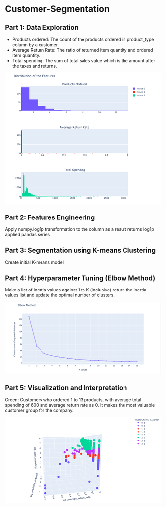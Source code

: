 # Customer-Segmentation

## Part 1: Data Exploration
- Products ordered: The count of the products ordered in product_type column by a customer.
- Average Return Rate: The ratio of returned item quantity and ordered item quantity.
- Total spending: The sum of total sales value which is the amount after the taxes and returns.

![](/Report/1.png)

## Part 2:  Features Engineering
Apply numpy.log1p transformation to the column as a result returns log1p applied pandas series

## Part 3:  Segmentation using K-means Clustering
Create initial K-means model

## Part 4: Hyperparameter Tuning (Elbow Method)
Make a list of inertia values against 1 to K (inclusive) return the inertia values list and update the optimal number of clusters.

![](/Report/4.png)

## Part 5: Visualization and Interpretation 
Green: Customers who ordered 1 to 13 products, with average total spending of 600 and average return rate as 0. It makes the most valuable customer group for the company.

![](/Report/5.png)
